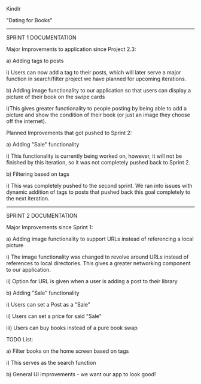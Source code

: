 Kindlr 

"Dating for Books"

--------------------------
SPRINT 1 DOCUMENTATION

Major Improvements to application since Project 2.3:

a) Adding tags to posts 

  i) Users can now add a tag to their posts, which will later serve a major function in search/filter project we have planned for upcoming iterations.
  
b) Adding image functionality to our application so that users can display a picture of their book on the swipe cards

  i)This gives greater functionality to people posting by being able to add a picture and show the condition of their book (or just an image they choose off the internet).

Planned Improvements that got pushed to Sprint 2:

a) Adding "Sale" functionality

  i) This functionality is currently being worked on, however, it will not be finished by this iteration, so it was not completely pushed back to Sprint 2.
  
b) Filtering based on tags

  i) This was completely pushed to the second sprint. We ran into issues with dynamic addition of tags to posts that pushed back this goal completely to the next iteration.
  
  ---------------------------
  SPRINT 2 DOCUMENTATION
  
  Major Improvements since Sprint 1:
  
 a) Adding image functionality to support URLs instead of referencing a local picture
 
  i) The image functionality was changed to revolve around URLs instead of references to local directories. This gives a greater networking component to our application.
  
  ii) Option for URL is given when a user is adding a post to their library
  
 b) Adding "Sale" functionality
 
  i) Users can set a Post as a "Sale"
  
  ii) Users can set a price for said "Sale"
  
  iii) Users can buy books instead of a pure book swap
  
  TODO List:
  
  a) Filter books on the home screen based on tags
  
   i) This serves as the search function
    
   b) General UI improvements - we want our app to look good!

